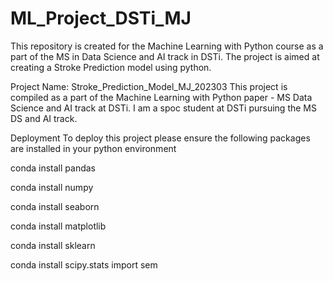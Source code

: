# ML_Project_DSTi_MJ
This repository is created for the Machine Learning with Python course as a part of the MS in Data Science and AI track in DSTi. The project is aimed at creating a Stroke Prediction model using python. 


Project Name: Stroke_Prediction_Model_MJ_202303
This project is compiled as a part of the Machine Learning with Python paper - MS Data Science and AI track at DSTi. I am a spoc student at DSTi pursuing the MS DS and AI track.

Deployment
To deploy this project please ensure the following packages are installed in your python environment

  conda install pandas
  
  conda install numpy 
  
  conda install seaborn 
  
  conda install matplotlib
  
  conda install sklearn
  
  conda install scipy.stats import sem
